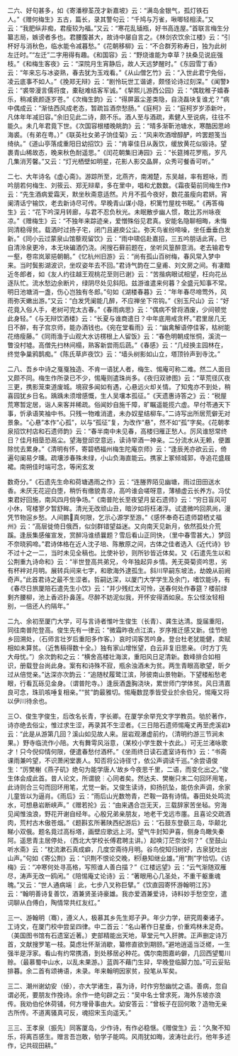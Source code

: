 <!-- { "loadSidebar": true } -->
二六、好句甚多，如《寄潘穆荃茂才新嘉坡》云：“满岛金银气，孤灯铁石人。”《赠何梅生》五古，篇长，录其警句云：“千鸠与万雀，啾唧轻相渎。”又云：“我肥纵非痴，君瘦较为福。”又云：“寒花乱锸瓶，好书高连屋。”首联言梅生分纂志局，嫉谤者多也。君腰腹甚大，故诗中屡自言之。《林剑农饮余江楼》云：“引杯好与消秋色，临水能令减暮愁。”《花朝移柳》云：“不合群芳称寿日，独为此树左迁时。”“左迁”二字用得有趣。《和国容》云：“野烧谁能为幸草？扶桑见说庇强枝。”《和梅生客夜》云：“深院月生宵静后，故人天远梦醒时。”《东园雪丁香》云：“年来忘与冰姿熟，春去犹为玉戏看。”《从山僧乞竹》云：“入世此君宁免俗，凌云底事不如人。”《挽郑无辩》云：“剧怜玩世工谐谑，颇怪论诗过刻深。”《闻警》云：“裘带漫言儒将度，橐鞑难结客军诚。”《挈熙儿游西公园》云：“偶耽稚子嬉春乐，稍减衰颜逐岁苍。”《次梅生韵》云：“得屏嚣尘差类隐，自浇磊块复谁尤？”病中偶成云：“渐怯西风成老态，暂疏旨酒奈愁肠。”《庭柯》云：“庭柯岁岁添新叶，凡体年年减旧容。”余旧见此二诗，颇不乐。酒人至与酒疏，素健人至说病，往往不能久。未几年君竟下世。《次国容根楼晚眺韵》云：“晴多渐靳池塘水，寒酷因思岭海裘。（有弟在粤。）”《联英社女弟子饷佳菊》云：“风来吹酒增醇酽，吟罢题笺当绮纨。”《道山亭落成重阳日幼招饮》云：“肯辜佳日从轰饮，缓放黄花似锻诗。望裹青山稀故态，晚来秋色耐遥思。”《闰花朝集旧涛园》云：“长筵摊花罗瓶，岁凡几集消芳馨。”又云：“灯光栖壁如明星，花影人影交晶屏，众秀可餐香可听。”

二七、大年诗名《虚心斋》。游踪所至，北燕齐，南湘楚，东吴越，率有题咏，而吟朋若何梅生、刘筱云、郑无辩辈，多在里中，唱和尤数数。《霜夜菊前同梅生作》云：“先生酒病爱霜天，默坐秋斋意适然。片月不孤今夜好，数花虽瘦向君妍。宵阑清话宁输饮，老去新诗尽可传。早晚青山谋小隐，枳篱竹屋枕书眠。”《再答梅生》云：“花下吟深月转廊，与君不忍负秋光。未眠散步幽人惯，敢比苏州咏夜凉。”《赠梅生》云：“不独年来踪迹亲，爱憎殊俗见君真。安能名隐聊相晦，未悔同清稳得贫。载酒时过扬子宅，闭门且避庾公尘。弥天鸟雀纷啼噪，坐任垂垂白发新。”《同小云过蒙泉山馆藜观留饮》云：“雨中啸侣赴嘉招，三五吟朋话此宵。已自清泠泉更冷，本无块碥酒仍浇。闲搜石藓前题在，坐听风篁醉意消。老去输君专一壑，卷帘岚翠挹朝朝。”《忆杭州旧游》云：“尚有孤山百树梅，春风常入梦中来。当时鬓影湖波识，坐叹姿年去不回。”君诗气韵在二皇甫、刘文房之间。有凄黯近冬郎者，如《友人约往越王观桃花至则已谢》云：“苦揩病眼试相望，枉向花丛逐队忙。流水愁边余断片，绿阴尽处见斜阳。兹游谁遣来何暮？全盛元知事不常。明日池塘消一盏，伤心岂独有冬郎。”句如《湖楼春暮》云：“年年春尽啼莺外，风雨弥天嫩出游。”又云：“白发凭阑能几醉，不应禅坐下帘钩。”《别玉尺山》云：“好花竟入俗人手，老树可完太古春。”《春雨病思》云：“偶病不曾将酒废，少间顿觉此身轻。”《与无辩饮酒楼》云：“长夏与谁商遣日？中年底用戒贪杯。”君里居几无日不醉，有子宫京师，能办酒钱也。《宛在堂看雨》云：“幽禽解语停佳客，枯树能花络瘦藤。”《同雨渔于山观大水访楞根上人留饭》云：“春色明朝成怅恫，溪流一瞥没村墟。高僧先扫林间榻，熟客新尝雨后蔬。”《春感》云：“几经换主园林在，终觉争巢鸦鹊痴。”《陈氏草庐夜饮》云：“墙头树影如山立，塔顶铃声到寺沈。”

二八、吾乡中诗之戛戛独造、不肯一语犹人者，梅生、惕庵可称二难。然二人面目又颇不同。梅生作所录已不少，惕庵则遣珠尚多。《夜归双骖图》云：“草荒径仄夜三更，携影笼束道废城。境寂多闻如有遇，心悬远火却关情。了知鬼亦不到处，稍喜园犹乡日名。踽踽未须增感慨，生人吴壤本孤征。”《天遗惠诗答之》云：“税屋荒寒暂定居，诣人来客并稀疏。俗闻妙自施千障，旷瞩遥能揽六虚。早付苓通天下事，忻承语笑袖中书。只残一物难消遣，未办奴星结柳车。”二诗写出所居荒僻无对景象。“心悬”本作“心孤”，以与“孤征”复，为改作“悬”，然不如“孤”字矣。《花朝孝泉招饮村店和石遗师韵》云：“春半南中未见春，高楼归雁正愁人。厉风谁怒常终日？佳月相垦恐鬲尘。望海登邱空意远，读诗举酒一神亲。二分流水从无赖，便置除忧去累身。”《清明有怀，寄碧栖福州梅生陀庵京师》云：“逢辰羌亦欲云云，倚遍句阑易夕曛。疏壤涉春殊未绿，小山负海直能云。携家上冢倾城郭，寺追花盛屐裙。南朔佳时端可念，等闲玄发

数奇分。”《石遗先生命和荷塘遇雨之作》云：“连塍界陌见幽塘，雨过田田送水香。未厌无花迎白堕，稍忻有缴貌青凉，高吟谁会嗟呀意，薄植虚云长养方。冯仗束君好回施，南风四月倘争场。”《南普陀长至夜望月呈石遗师》云：“穷日盲风可小休，穹楼寥夕暂舒眸。清光无改顽山丑，暗汐如将枉渚浮。试遣微吟回夙尚，漫凭节物逭乡愁。人间鹏真何限，乞示心源学至游。”《感怀奉奇石遗师碧栖丈福州》云：“高层徙倚日俄西，似剑群错望益迷。又向南天见新月，依然孤处介荒蹊。逢辰集感催宣发，赏醉冯谁绩曩题？雪后看山正同快，（里中春雪甚大。）梦回不奈晓鸦啼。”君诗体格在近人沈子培、陈散原之间，古体之佳者选入《近代诗》钞不过十之一二，当时未见全稿也。比使补钞，则所钞皆近体矣。又《石遣先生以和公荆重九诗命和》云：“半世登高共弟兄，今年独起异乡情。羌无萸菊资吟思，劣有杯袢对月明。展转兵间来七字，和歌海外逮孤生。斜川早嗣东坡法，劫娩从前阙奇声。”此首君诗之最不生涩者。哲嗣达深，以厦门大学学生及余门，嗜饮能诗，有《春尽日旅厦陪石遣先生小饮》云：“并少残红太可怜，送春何处作春筵？楼前绿剩齐腰柳，池上香迟扑鼻莲。尽醉不妨泥似我，开怀安得酒如泉。东公怪汝轻相别，一倍还人约隔年。”

二九、余初至厦门大学，可与言诗者惟叶生俊生（长青）、龚生达清。旋届重阳，同往南普陀登高。俊生先有一律云：“微霜昨夜点江滨，岁序推迁感又新。佳节他乡回溯处，（石师言壮岁后重阳多作客。）哀时词客苦吟身。登台杜老犹能健，卖赋相如未算贫。（近售稿得数十全。）独有家山增怅望，白云非复旧思亲。（时方丁先大母忧。”）余次韵和之云：“横舍高楼壮海滨，重阳风日足清新。数峰排合如相识，册载登台尚此身。案有和诗殊不寂，瓶余浊酒未为贫。两生青眼高歌望，昕夕过从倍觉亲。”达深亦次韵云：“追随杖履鹭江滨，陟彼南山景物新。下望楼船愁老眼，行看瓦砾见金身。（谓普陀寺。）逢辰酒盏胸浇块，累世师门学体贫。风日清嘉良可念，珠玑咳唾复相亲。”“贫”韵最雅切。惕庵数昆季皆受业於余伯兄，惕庵又将以伊川待余也。

三○、俊生字俊生，后改名长青，字长卿。在厦学余举充文字学教员。劬於著作，诗亦绝去俗尘，惟过求生涩，再录其不生涩者。《三日陪石遗师惕庵丈再至虎溪岩》云：“此是从游第几回？溪山如见故人来。层岩观瀑虚前约，（清明约游三节涧未果。）野寺临流作小陪。大有舞雩风浴意，（某校小学生数十衣此。）可无兰渚咏歌才！只今倪仰情何限，便遣春愁付酒杯。”《坐雨终日读石遣室诗有作》云：“书斋课雨兼吟望，不识萧闲堂裹人。知否将公诗径寸，依公声调读千巡。”余尝语俊生：“厉樊榭《燕子矶》绝句为能学唐人‘故乡今夜思千里，二语，而变化出之。”俊生体会成此首。昔人论文，所谓貌┆心同者矣。然达夫、樊榭只末二句回环用笔，此诗则合三句而回环用笔，尤觉一新。又俊生读诗，抑扬抗坠，能仿余声调，余家儿童皆以为逼肖。《雨后》云：“雨后山光数笏青，芒鞍一路有诗情。春田处处鸣流水，可想悬岩断峡声。”《赠若抡》云：“由来遇合岂无天，三载辞家苦坐毡。穷海见闻惟浊浪，野花开谢自经年。心殷兄弟亲朋友，地老干戈远市廛。且喜论交疏酒肉，荒村古木傲苍烟。”《题斟玄所著陕西纪游后》云：“石鼓东登藐三岛，华颠北睇小双俄。题名竟过高标塔，画壁应歌远上河。望气牛封知尹喜，侧身鸟瞰失秦阿。遥思青主居停处，（西北大学校长傅君聘主讲。）起唤汀茫奈汝何？”《至鼓山听水斋》云：“枕流漱石真成癖，几度空斋待月明。谷鸟傥知归树好，古泉犹吐出山声。”句如《寄公荆》云：“识荆不恨论交晚，积悬知继业雄。”用“荆”字恰切。《访梅》云：“冲寒何处寻高格，写照谁人善白描？”《江楼远望》云：“云气渐随双雁尽，涛声无改一鸥闲。”《陪惕庵丈论诗》云：“著眼用心几圣处，不重干躯重魂魄。”又云：“世人通病端┆此，七步八叉称巨擘。”《饮直园寄怀游翰明江苏》云：“翰明善诗复善饮，酒兼贤圣诗豪雄。我亦爱酒兼爱诗，诗料妙手愁空空，遣词聊从白傅白，陶情常共红友红。”

三一、游翰明（骞），遵义人，极慕其乡先生郑子尹。年少力学，研究周秦诸子。工诗文，在厦门校中尝呈四律。中二首云：“名山著作日星垂，价重鸡林未足奇。（美国图书馆有石遗室近著。）吏部精能出天地，草堂元气入肝脾。正声删定诗万首，文献搜罗笔一枝。莫虑壮怀渐消歇，纂修直欲到期颐。”避地逍遥当泛槎，一生强半是浮家。看山有约常携酒，到处移居必种花。偶尔南图嘉屿僻，几回西望蜀川赊。（最慕蜀中山水，以乱未果游。）蓝舆不藉门生舁，早晚登临脚力加。”可云妥贴排暮。余二首有颂祷语，未录。年来翰明因家贫，投笔从军矣。

三二、潮州谢幼安（倬），亦大学诸生，喜为诗，时作穷愁幽忧之语。善病，忽自谓必死，要朋友作挽诗。余作一绝句辟之云：“吴中名士曾求死，海外东坡亦浪传。我劝伯伦休荷铺，何方埋骨事由大。幼安答云：“曾板子在回何敢？造物无亲古所传。不道离骚真可反，魂招宋玉向遥天。”

三三、王孝泉（振先）同客厦岛，少作诗，有作必稳惬。《赠俊生》云：“久聚不知乐，将离百感生。赠言吾岂敢，劬学子能鸣。风雨犹如晦，波涛壮此行。他年多述作，记共砚田耕。”

